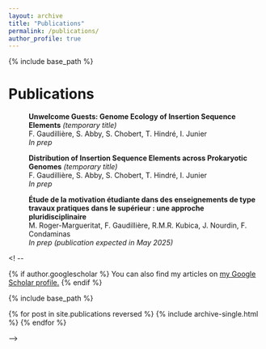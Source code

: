 ```yaml
---
layout: archive
title: "Publications"
permalink: /publications/
author_profile: true
---
```

{% include base_path %}


Publications
======

<p style="margin-left: 40px"><b>Unwelcome Guests: Genome Ecology of Insertion Sequence Elements</b>  <i>(temporary title)</i>
<br>F. Gaudillière, S. Abby, S. Chobert, T. Hindré, I. Junier
<br><i>In prep</i></p>


<p style="margin-left: 40px"><b>Distribution of Insertion Sequence Elements across Prokaryotic Genomes</b>  <i>(temporary title)</i>
<br>F. Gaudillière, S. Abby, S. Chobert, T. Hindré, I. Junier
<br><i>In prep</i></p>

<p style="margin-left: 40px"><b>Étude de la motivation étudiante dans des enseignements de type travaux pratiques dans le supérieur : une approche pluridisciplinaire</b>
<br>M. Roger-Margueritat, F. Gaudillière, R.M.R. Kubica, J. Nourdin, F. Condaminas
<br><i>In prep (publication expected in May 2025)</i></p>

<! --

{% if author.googlescholar %}
  You can also find my articles on <u><a href="{{author.googlescholar}}">my Google Scholar profile</a>.</u>
{% endif %}

{% include base_path %}

{% for post in site.publications reversed %}
  {% include archive-single.html %}
{% endfor %}

-->
